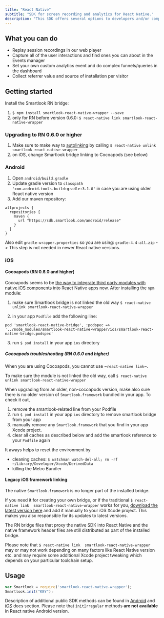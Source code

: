 ```yaml
---
title: "React Native"
subtitle: "SDK for screen recording and analytics for React Native."
description: "This SDK offers several options to developers and/or companies."
---
```


## What you can do

* Replay session recordings in our web player
* Capture all of the user interactions and find ones you can about in the Events manager
* Set your own custom analytics event and do complex funnels/queries in the dashboard
* Collect referrer value and source of installation per visitor

## Getting started

Install the Smartlook RN bridge:

1. `$ npm install smartlook-react-native-wrapper --save`
2. only for RN before version 0.6.0: `$ react-native link smartlook-react-native-wrapper`

### Upgrading to RN 0.6.0 or higher

1. Make sure to make way to [autolinking](https://facebook.github.io/react-native/blog/2019/07/03/version-60#native-modules-are-now-autolinked) by calling `$ react-native unlink smartlook-react-native-wrapper`
2. on iOS, change Smartlook bridge linking to Cocoapods (see below)

### Android

1. Open `android/build.gradle`
2. Update gradle version to `classpath 'com.android.tools.build:gradle:3.1.0'` in case you are using older React native version
3. Add our maven repository:

```android
allprojects {
  repositories {
    maven {
      url "https://sdk.smartlook.com/android/release"
    }
  }
}
```

Also edit `gradle-wrapper.properties` so you are using: `gradle-4.4-all.zip` -> This step is not needed in newer React native versions. 

### iOS

#### Cocoapods (RN 0.6.0 and higher)

Cocoapods seems to be [the way to integrate third party modules with native iOS components](https://facebook.github.io/react-native/blog/2019/07/03/version-60#cocoapods-by-default) into React Native apps now. After installing the `npm` module:

1. make sure Smartlook bridge is not linked the old way `$ react-native unlink smartlook-react-native-wrapper`

2. in your app `Podfile` add the following line:

```
pod 'smartlook-react-native-bridge', :podspec => '../node_modules/smartlook-react-native-wrapper/ios/smartlook-react-native-bridge.podspec'
```
3. run `$ pod install` in your app `ios` directory

##### Cocoapods troubleshooting (RN 0.6.0 and higher)

When you are using Cocoapods, you cannot use ~`react-native link`~. 

To make sure the module is not linked the old way, call `$ react-native unlink smartlook-react-native-wrapper`

When upgrading from an older, non-cocoapods version, make also sure there is no older version of `Smartlook.framework` bundled in your app. To check it out, 
1. remove the smartlook-related line from your Podfile
2. run `$ pod install` in your app `ios` directory to remove smartlook bridge from your app
3. manually remove any `Smartlook.framework` that you find in your app Xcode project.
4. clear all caches as described below and add the smartlook reference to your `Podfile` again

It aways helps to reset the environment by
- cleaning caches: `$ watchman watch-del-all; rm -rf ~/Library/Developer/Xcode/DerivedData`
- killing the Metro Bundler

#### Legacy iOS framework linking

The native `Smartlook.framework` is no longer part of the installed bridge. 

If you need it for creating your own bridge, or if the traditional `$ react-native link  smartlook-react-native-wrapper` works for you, [download the latest version here](https://smartlook.github.io/docs/sdk/ios/#manual-installation) and add it manually to your iOS Xcode project. This makes you also responsible for its updates to latest versions.

The RN bridge files that proxy the native SDK into React Native and the native framework header files are still distributed as part of the installed bridge.

Please note that `$ react-native link  smartlook-react-native-wrapper` may or may not work depending on many factors like React Native version etc. and may require some additional Xcode project tweaking which depends on your particular toolchain setup.

## Usage

```js
var Smartlook = require('smartlook-react-native-wrapper');
Smartlook.init("KEY");
```

Description of additional public SDK methods can be found in <a href="https://smartlook.github.io/docs/sdk/android/">Android</a> and <a href="https://smartlook.github.io/docs/sdk/ios/">iOS</a> docs section. Please note that `initIrregular` methods **are not available** in React native Android version.
